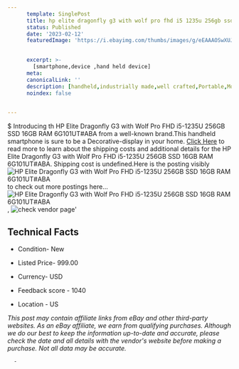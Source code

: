 ```yaml
---
      template: SinglePost
      title: hp elite dragonfly g3 with wolf pro fhd i5 1235u 256gb ssd 16gb ram 6g101ut aba
      status: Published
      date: '2023-02-12'
      featuredImage: 'https://i.ebayimg.com/thumbs/images/g/eEAAAOSwXUJjx8JO/s-l225.jpg'
       

      excerpt: >-
        [smartphone,device ,hand held device]
      meta:
      canonicalLink: ''
      description: [handheld,industrially made,well crafted,Portable,Mobile,Compact,Convenient,Lightweight,Maneuverable,Man-portable,Miniature,Carriable,Hand-held,Light,Holdable,Transportable,Mobile device,Pocket-sized,On-the-go,Wireless,Cordless,Compact size,Convenient size, smartphone,device ,hand held device]
      noindex: false
      

---
```

$
      Introducing th HP Elite Dragonfly G3 with Wolf Pro FHD i5-1235U 256GB SSD 16GB RAM 6G101UT#ABA from a well-known brand.This handheld smartphone is sure to be a Decorative-display in your home. [Click Here](https://www.ebay.com/itm/185768239134?hash=item2b40a6601e%3Ag%3AeEAAAOSwXUJjx8JO&mkevt=1&mkcid=1&mkrid=711-53200-19255-0&campid=%253CePNCampaignId%253E&customid=%253CreferenceId%253E&toolid=10049) to read more to learn about the shipping costs and additional details for the HP Elite Dragonfly G3 with Wolf Pro FHD i5-1235U 256GB SSD 16GB RAM 6G101UT#ABA. Shipping cost is undefined.Here is the posting visibly ![HP Elite Dragonfly G3 with Wolf Pro FHD i5-1235U 256GB SSD 16GB RAM 6G101UT#ABA](https://i.ebayimg.com/thumbs/images/g/eEAAAOSwXUJjx8JO/s-l225.jpg) to check out more postings here... ![HP Elite Dragonfly G3 with Wolf Pro FHD i5-1235U 256GB SSD 16GB RAM 6G101UT#ABA](https://i.ebayimg.com/images/g/eEAAAOSwXUJjx8JO/s-l1200.jpg), ![check vendor page](https://origin-galleryplus.ebayimg.com/ws/web/185768239134_2_0_1/225x225.jpg,https://origin-galleryplus.ebayimg.com/ws/web/185768239134_3_0_1/225x225.jpg)'

      

 ## Technical Facts 



     
      

 - Condition- New 


      

 - Listed Price- 999.00 


      

 - Currency- USD 


      

 - Feedback score - 1040 


      

 - Location - US 


      
      

 *_This post may contain affiliate links from eBay and other third-party websites. As an eBay affiliate, we earn from qualifying purchases. Although we do our best to keep the information up-to-date and accurate, please check the date and all details with the vendor's website before making a purchase. Not all data may be accurate._*




      -
